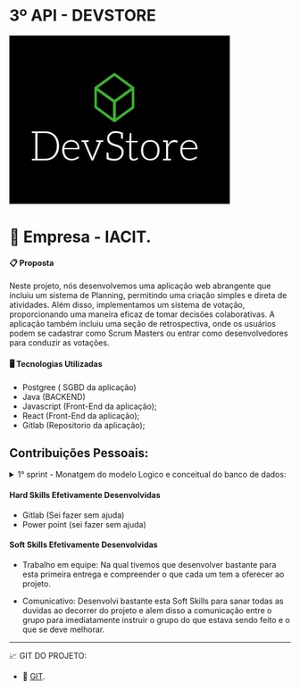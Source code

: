 #  3º API - DEVSTORE

![logo_projeto](https://github.com/Orlandi-a11/PortifolioFatecApi/blob/main/IMG/API_2_logo.jpeg)

# :briefcase:  Empresa - IACIT.


#### :clipboard: Proposta
Neste projeto, nós desenvolvemos uma aplicação web abrangente que incluiu um sistema de Planning, permitindo uma criação simples e direta de atividades. Além disso, implementamos um sistema de votação, proporcionando uma maneira eficaz de tomar decisões colaborativas. A aplicação também incluiu uma seção de retrospectiva, onde os usuários podem se cadastrar como Scrum Masters ou entrar como desenvolvedores para conduzir as votações.

#### :desktop_computer: Tecnologias Utilizadas
- Postgree ( SGBD da aplicação)
- Java (BACKEND)
- Javascript (Front-End da aplicação);
- React (Front-End da aplicação);
- Gitlab (Repositorio da aplicação);

 ## Contribuições Pessoais: 
<details>
<summary> 1° sprint - Monatgem do modelo Logico e conceitual do banco de dados: </summary>

 
- Auxilio na montagem do banco de dados e inicio de sua aplicação em PGadm;

2° Sprint - Inicio da montagem do readme e inserção do inicio do projeto no gitlab: 
- Trabalhei numa montagem de um readme dinamico e o com o maximo de detalhes possiveis para a compreensão dos clientes e demais;

3° Sprint - Realização do sistema de correção do readme e produto backlog: 
- Inicio da correção do produto backlog de cada sprint e correção do readme apresentado ao cliente.

4° Sprint - Montagem de readme separados:
- Foi criado um readme para cada realização da sprint para evitar excesso de informações no readme principal e possuir mais detalhes do que estava sendo realizado em cada uma das etapas.
  
</details>

#### Hard Skills Efetivamente Desenvolvidas
- Gitlab (Sei fazer sem ajuda)
- Power point (sei fazer sem ajuda)


#### Soft Skills Efetivamente Desenvolvidas
  
- Trabalho em equipe: Na qual tivemos que desenvolver bastante para esta primeira entrega e compreender o que cada um tem a oferecer ao projeto.
  
- Comunicativo: Desenvolvi bastante esta Soft Skills para sanar todas as duvidas ao decorrer do projeto e alem disso a comunicação entre o grupo para imediatamente instruir o grupo do que estava sendo feito e o que se deve melhorar.


----------------------------------------------------------------------------------------------------------------------------------------------------------


:chart_with_upwards_trend:  GIT DO PROJETO: 

- 🔗 [GIT](https://gitlab.com/vitorlimadomingues/3periodo_devstore).
